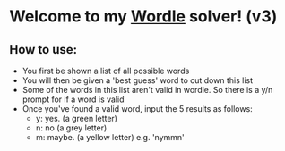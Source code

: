 # Welcome to my [Wordle](https://www.nytimes.com/games/wordle/index.html) solver! (v3)

## How to use:

- You first be shown a list of all possible words
- You will then be given a 'best guess' word to cut down this list
- Some of the words in this list aren't valid in wordle. So there is a y/n prompt for if a word is valid
- Once you've found a valid word, input the 5 results as follows:
  - y: yes. (a green letter)
  - n: no (a grey letter)
  - m: maybe. (a yellow letter)
    e.g. 'nymmn'
